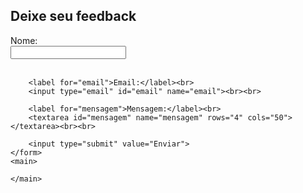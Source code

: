 <main>
    
</main>
    
</main>

<html lang="pt-BR">
<head>
    <meta charset="UTF-8">
    <meta name="viewport" content="width=device-width, initial-scale=1.0">
    <title>Caixa de Feedback</title>
</head>
<body>
    <h2>Deixe seu feedback</h2>
    <form action="/enviar_feedback" method="post">
        <label for="nome">Nome:</label><br>
        <input type="text" id="nome" name="nome"><br><br>

        <label for="email">Email:</label><br>
        <input type="email" id="email" name="email"><br><br>

        <label for="mensagem">Mensagem:</label><br>
        <textarea id="mensagem" name="mensagem" rows="4" cols="50"></textarea><br><br>

        <input type="submit" value="Enviar">
    </form>
    <main>
        
    </main>
</body>
</html>

